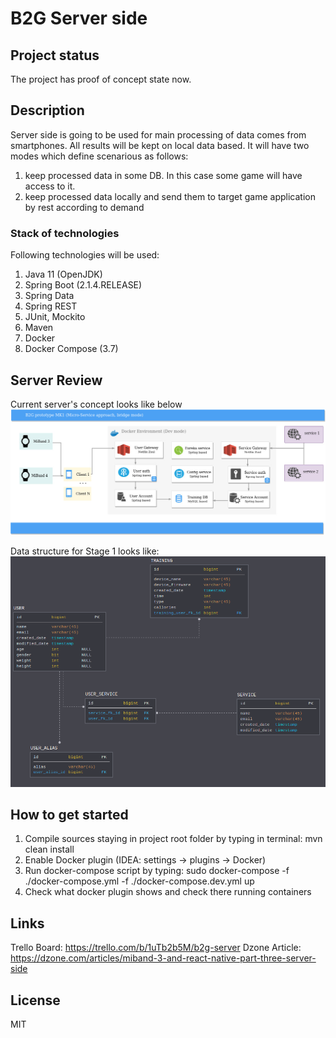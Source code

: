 # B2G Server side

## Project status
The project has proof of concept state now.

## Description
Server side is going to be used for main processing of data comes from smartphones. All results will be kept 
on local data based. It will have two modes which define scenarious as follows:
1) keep processed data in some DB. In this case some game will have access to it.
2) keep processed data locally and send them to target game application by rest according to demand

### Stack of technologies
Following technologies will be used:
1) Java 11 (OpenJDK)
2) Spring Boot (2.1.4.RELEASE)
3) Spring Data
4) Spring REST
5) JUnit, Mockito
6) Maven
7) Docker
8) Docker Compose (3.7)

## Server Review
Current server's concept looks like below
![alt text](resources/diagrams/B2G_server_architecture.jpg)

Data structure for Stage 1 looks like:
![alt text](resources/diagrams/B2G_db_mk2.png)

## How to get started
1) Compile sources staying in project root folder by typing in terminal: mvn clean install
2) Enable Docker plugin (IDEA: settings -> plugins -> Docker)
3) Run docker-compose script by typing: sudo docker-compose -f ./docker-compose.yml -f ./docker-compose.dev.yml up
4) Check what docker plugin shows and check there running containers

## Links
Trello Board: https://trello.com/b/1uTb2b5M/b2g-server
Dzone Article: https://dzone.com/articles/miband-3-and-react-native-part-three-server-side

## License
MIT
